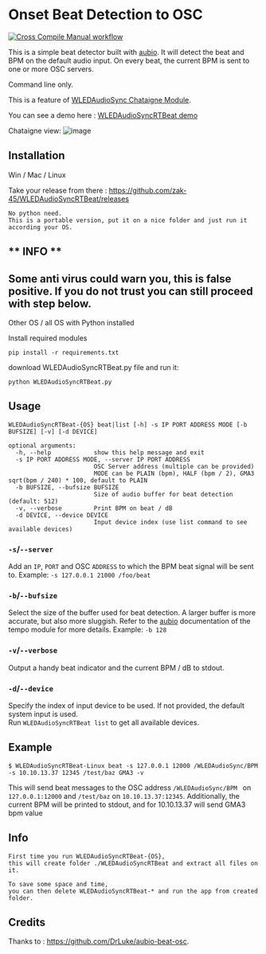 # Onset Beat Detection to OSC
[![Cross Compile Manual workflow](https://github.com/zak-45/WLEDAudioSyncRTBeat/actions/workflows/manual.yml/badge.svg)](https://github.com/zak-45/WLEDAudioSyncRTBeat/actions/workflows/manual.yml)

This is a simple beat detector built with [aubio](https://github.com/aubio/aubio).
It will detect the beat and BPM on the default audio input.
On every beat, the current BPM is sent to one or more OSC servers.

Command line only.
 
This is a feature of [WLEDAudioSync Chataigne Module](https://github.com/zak-45/WLEDAudioSync-Chataigne-Module).

You can see a demo here : [WLEDAudioSyncRTBeat demo](https://youtu.be/VXM_zEzKo6M)

Chataigne view:
![image](https://github.com/zak-45/WLEDAudioSyncRTBeat/assets/121941293/89b89dbf-49bb-410e-8d7b-2c43357c5100)



## Installation

Win / Mac / Linux

Take your release from there : https://github.com/zak-45/WLEDAudioSyncRTBeat/releases

```
No python need.
This is a portable version, put it on a nice folder and just run it according your OS.
```

** INFO **
---
Some anti virus could warn you, this is false positive.
If you do not trust you can still proceed with step below.
---

Other OS / all OS with Python installed 

Install required modules
```
pip install -r requirements.txt
```

download WLEDAudioSyncRTBeat.py file and run it:
```
python WLEDAudioSyncRTBeat.py
``` 

## Usage

```
WLEDAudioSyncRTBeat-{OS} beat|list [-h] -s IP PORT ADDRESS MODE [-b BUFSIZE] [-v] [-d DEVICE]

optional arguments:
  -h, --help            show this help message and exit
  -s IP PORT ADDRESS MODE, --server IP PORT ADDRESS
                        OSC Server address (multiple can be provided)
                        MODE can be PLAIN (bpm), HALF (bpm / 2), GMA3 sqrt(bpm / 240) * 100, default to PLAIN
  -b BUFSIZE, --bufsize BUFSIZE
                        Size of audio buffer for beat detection (default: 512)
  -v, --verbose         Print BPM on beat / dB
  -d DEVICE, --device DEVICE
                        Input device index (use list command to see available devices)

```

### `-s`/`--server`
Add an `IP`, `PORT` and OSC `ADDRESS` to which the BPM beat signal will be sent to. Example: `-s 127.0.0.1 21000 /foo/beat`

### `-b`/`--bufsize`
Select the size of the buffer used for beat detection.
A larger buffer is more accurate, but also more sluggish.
Refer to the [aubio](https://github.com/aubio/aubio) documentation of the tempo module for more details.
Example: `-b 128`

### `-v`/`--verbose`
Output a handy beat indicator and the current BPM / dB to stdout.

### `-d`/`--device`
Specify the index of input device to be used.
If not provided, the default system input is used.  
Run `WLEDAudioSyncRTBeat list` to get all available devices.


## Example

```
$ WLEDAudioSyncRTBeat-Linux beat -s 127.0.0.1 12000 /WLEDAudioSync/BPM -s 10.10.13.37 12345 /test/baz GMA3 -v
```

This will send beat messages to the OSC address `/WLEDAudioSync/BPM ` on `127.0.0.1:12000` and `/test/baz` on `10.10.13.37:12345`.
Additionally, the current BPM will be printed to stdout, and for 10.10.13.37 will send GMA3 bpm value

## Info 

```
First time you run WLEDAudioSyncRTBeat-{OS},
this will create folder ./WLEDAudioSyncRTBeat and extract all files on it.

To save some space and time,
you can then delete WLEDAudioSyncRTBeat-* and run the app from created folder.
```

## Credits

Thanks to :  https://github.com/DrLuke/aubio-beat-osc.
